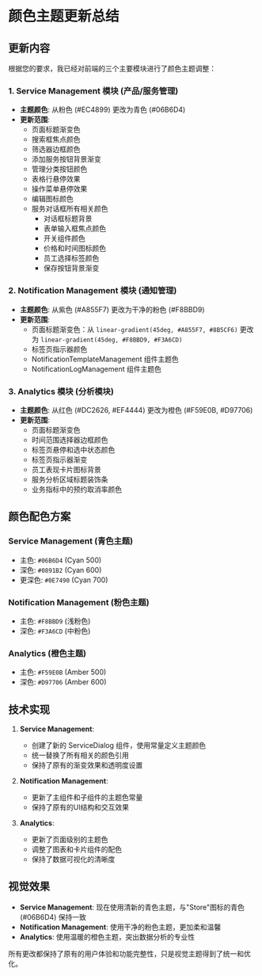 # 颜色主题更新总结

## 更新内容

根据您的要求，我已经对前端的三个主要模块进行了颜色主题调整：

### 1. Service Management 模块 (产品/服务管理)
- **主题颜色**: 从粉色 (#EC4899) 更改为青色 (#06B6D4)
- **更新范围**:
  - 页面标题渐变色
  - 搜索框焦点颜色
  - 筛选器边框颜色
  - 添加服务按钮背景渐变
  - 管理分类按钮颜色
  - 表格行悬停效果
  - 操作菜单悬停效果
  - 编辑图标颜色
  - 服务对话框所有相关颜色
    - 对话框标题背景
    - 表单输入框焦点颜色
    - 开关组件颜色
    - 价格和时间图标颜色
    - 员工选择标签颜色
    - 保存按钮背景渐变

### 2. Notification Management 模块 (通知管理)
- **主题颜色**: 从紫色 (#A855F7) 更改为干净的粉色 (#F8BBD9)
- **更新范围**:
  - 页面标题渐变色：从 `linear-gradient(45deg, #A855F7, #8B5CF6)` 更改为 `linear-gradient(45deg, #F8BBD9, #F3A6CD)`
  - 标签页指示器颜色
  - NotificationTemplateManagement 组件主题色
  - NotificationLogManagement 组件主题色

### 3. Analytics 模块 (分析模块)
- **主题颜色**: 从红色 (#DC2626, #EF4444) 更改为橙色 (#F59E0B, #D97706)
- **更新范围**:
  - 页面标题渐变色
  - 时间范围选择器边框颜色
  - 标签页悬停和选中状态颜色
  - 标签页指示器渐变
  - 员工表现卡片图标背景
  - 服务分析区域标题装饰条
  - 业务指标中的预约取消率颜色

## 颜色配色方案

### Service Management (青色主题)
- 主色: `#06B6D4` (Cyan 500)
- 深色: `#0891B2` (Cyan 600)
- 更深色: `#0E7490` (Cyan 700)

### Notification Management (粉色主题)
- 主色: `#F8BBD9` (浅粉色)
- 深色: `#F3A6CD` (中粉色)

### Analytics (橙色主题)
- 主色: `#F59E0B` (Amber 500)
- 深色: `#D97706` (Amber 600)

## 技术实现

1. **Service Management**: 
   - 创建了新的 ServiceDialog 组件，使用常量定义主题颜色
   - 统一替换了所有相关的颜色引用
   - 保持了原有的渐变效果和透明度设置

2. **Notification Management**:
   - 更新了主组件和子组件的主题色常量
   - 保持了原有的UI结构和交互效果

3. **Analytics**:
   - 更新了页面级别的主题色
   - 调整了图表和卡片组件的配色
   - 保持了数据可视化的清晰度

## 视觉效果

- **Service Management**: 现在使用清新的青色主题，与"Store"图标的青色 (#06B6D4) 保持一致
- **Notification Management**: 使用干净的粉色主题，更加柔和温馨
- **Analytics**: 使用温暖的橙色主题，突出数据分析的专业性

所有更改都保持了原有的用户体验和功能完整性，只是视觉主题得到了统一和优化。